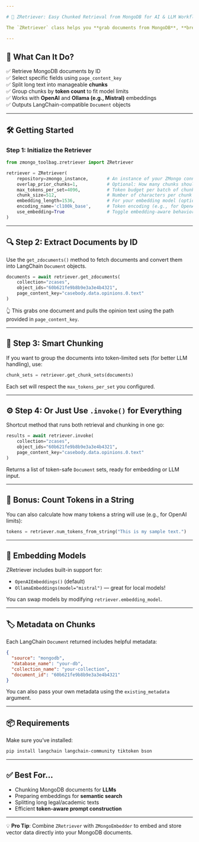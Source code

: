 ```yaml
---

# 🧠 ZRetriever: Easy Chunked Retrieval from MongoDB for AI & LLM Workflows

The `ZRetriever` class helps you **grab documents from MongoDB**, **break them into smart chunks**, and **get them ready for embeddings or large language models (LLMs)**. It's perfect for building AI-powered apps like summarizers, search engines, or any NLP pipeline.

---
```


## 🌟 What Can It Do?

✅ Retrieve MongoDB documents by ID  
✅ Select specific fields using `page_content_key`  
✅ Split long text into manageable **chunks**  
✅ Group chunks by **token count** to fit model limits  
✅ Works with **OpenAI** and **Ollama (e.g., Mistral)** embeddings  
✅ Outputs LangChain-compatible `Document` objects

---

## 🛠️ Getting Started

### Step 1: Initialize the Retriever

```python
from zmongo_toolbag.zretriever import ZRetriever

retriever = ZRetriever(
    repository=zmongo_instance,       # An instance of your ZMongo connection
    overlap_prior_chunks=1,           # Optional: How many chunks should overlap for context
    max_tokens_per_set=4096,          # Token budget per batch of chunks
    chunk_size=512,                   # Number of characters per chunk
    embedding_length=1536,            # For your embedding model (optional)
    encoding_name='cl100k_base',      # Token encoding (e.g., for OpenAI)
    use_embedding=True                # Toggle embedding-aware behavior
)
```

---

## 🔍 Step 2: Extract Documents by ID

Use the `get_zdocuments()` method to fetch documents and convert them into LangChain `Document` objects.

```python
documents = await retriever.get_zdocuments(
    collection="zcases",
    object_ids="60b621fe9b8b9e3a3e4b4321",
    page_content_key="casebody.data.opinions.0.text"
)
```

👆 This grabs one document and pulls the opinion text using the path provided in `page_content_key`.

---

## 🧱 Step 3: Smart Chunking

If you want to group the documents into token-limited sets (for better LLM handling), use:

```python
chunk_sets = retriever.get_chunk_sets(documents)
```

Each set will respect the `max_tokens_per_set` you configured.

---

## ⚙️ Step 4: Or Just Use `.invoke()` for Everything

Shortcut method that runs both retrieval and chunking in one go:

```python
results = await retriever.invoke(
    collection="zcases",
    object_ids="60b621fe9b8b9e3a3e4b4321",
    page_content_key="casebody.data.opinions.0.text"
)
```

Returns a list of token-safe `Document` sets, ready for embedding or LLM input.

---

## 🧮 Bonus: Count Tokens in a String

You can also calculate how many tokens a string will use (e.g., for OpenAI limits):

```python
tokens = retriever.num_tokens_from_string("This is my sample text.")
```

---

## 🧠 Embedding Models

ZRetriever includes built-in support for:

- `OpenAIEmbeddings()` (default)
- `OllamaEmbeddings(model="mistral")` — great for local models!

You can swap models by modifying `retriever.embedding_model`.

---

## 🏷️ Metadata on Chunks

Each LangChain `Document` returned includes helpful metadata:

```json
{
  "source": "mongodb",
  "database_name": "your-db",
  "collection_name": "your-collection",
  "document_id": "60b621fe9b8b9e3a3e4b4321"
}
```

You can also pass your own metadata using the `existing_metadata` argument.

---

## 📦 Requirements

Make sure you’ve installed:

```bash
pip install langchain langchain-community tiktoken bson
```

---

## ✅ Best For…

- Chunking MongoDB documents for **LLMs**
- Preparing embeddings for **semantic search**
- Splitting long legal/academic texts
- Efficient **token-aware prompt construction**

---

💡 **Pro Tip**: Combine `ZRetriever` with `ZMongoEmbedder` to embed and store vector data directly into your MongoDB documents.